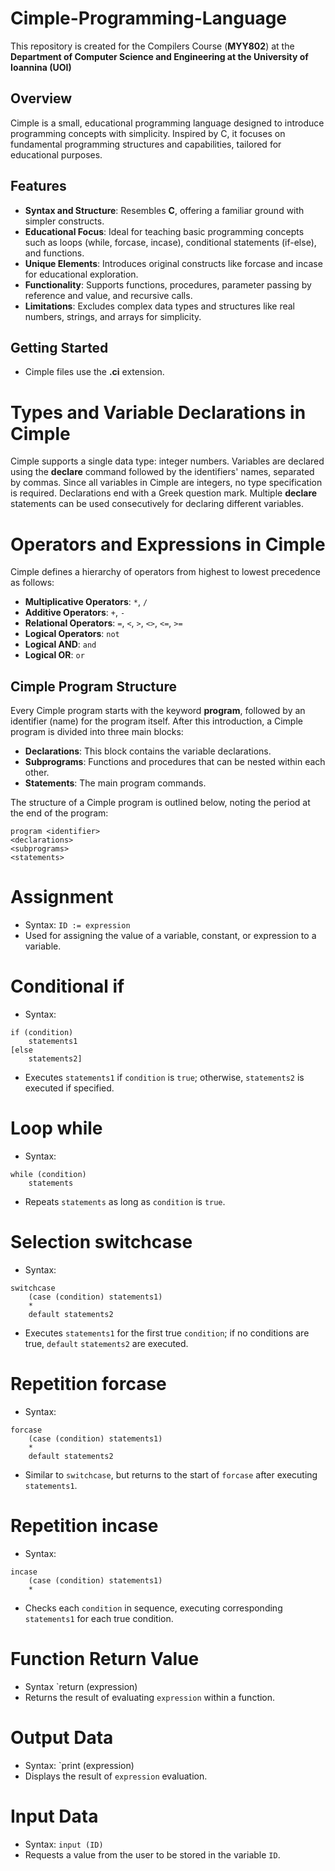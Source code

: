 # Cimple-Programming-Language
This repository is created for the Compilers Course (**ΜΥΥ802**) at the **Department of Computer Science and Engineering at the University of Ioannina (UOI)**

## Overview
Cimple is a small, educational programming language designed to introduce programming concepts with simplicity. Inspired by C, it focuses on fundamental programming structures and capabilities, tailored for educational purposes.

## Features
- **Syntax and Structure**: Resembles **C**, offering a familiar ground with simpler constructs.
- **Educational Focus**: Ideal for teaching basic programming concepts such as loops (while, forcase, incase), conditional statements (if-else), and functions.
- **Unique Elements**: Introduces original constructs like forcase and incase for educational exploration.
- **Functionality**: Supports functions, procedures, parameter passing by reference and value, and recursive calls.
- **Limitations**: Excludes complex data types and structures like real numbers, strings, and arrays for simplicity.

## Getting Started
- Cimple files use the **.ci** extension.

# Types and Variable Declarations in Cimple
Cimple supports a single data type: integer numbers. Variables are declared using the **declare** command followed by the identifiers' names, separated by commas. Since all variables in Cimple are integers, no type specification is required. Declarations end with a Greek question mark. Multiple **declare** statements can be used consecutively for declaring different variables.

# Operators and Expressions in Cimple
Cimple defines a hierarchy of operators from highest to lowest precedence as follows:

- **Multiplicative Operators**: `*`, `/`
- **Additive Operators**: `+`, `-`
- **Relational Operators**: `=`, `<`, `>`, `<>`, `<=`, `>=`
- **Logical Operators**: `not`
- **Logical AND**: `and`
- **Logical OR**: `or`

## Cimple Program Structure

Every Cimple program starts with the keyword **program**, followed by an identifier (name) for the program itself. After this introduction, a Cimple program is divided into three main blocks:
- **Declarations**: This block contains the variable declarations.
- **Subprograms**: Functions and procedures that can be nested within each other.
- **Statements**: The main program commands.

The structure of a Cimple program is outlined below, noting the period at the end of the program:
```
program <identifier> 
<declarations> 
<subprograms> 
<statements> 
```

# Assignment
- Syntax: `ID := expression`
- Used for assigning the value of a variable, constant, or expression to a variable.

# Conditional if
- Syntax:
```
if (condition)
    statements1
[else
    statements2]
```
- Executes `statements1` if `condition` is `true`; otherwise, `statements2` is executed if specified.

# Loop while
- Syntax:

```
while (condition)
    statements
```
- Repeats `statements` as long as `condition` is `true`.

# Selection switchcase
- Syntax:
```
switchcase
    (case (condition) statements1)
    *
    default statements2
```
- Executes `statements1` for the first true `condition`; if no conditions are true, `default` `statements2` are executed.

# Repetition forcase
- Syntax:

```
forcase
    (case (condition) statements1)
    *
    default statements2
```
- Similar to `switchcase`, but returns to the start of `forcase` after executing `statements1`.

# Repetition incase
- Syntax:
```
incase
    (case (condition) statements1)
    *
```
- Checks each `condition` in sequence, executing corresponding `statements1` for each true condition.

# Function Return Value
- Syntax `return (expression)
- Returns the result of evaluating `expression` within a function.

# Output Data
- Syntax: `print (expression)
- Displays the result of `expression` evaluation.

# Input Data
- Syntax: `input (ID)`
- Requests a value from the user to be stored in the variable `ID`.



